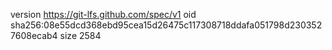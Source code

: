 version https://git-lfs.github.com/spec/v1
oid sha256:08e55dcd368ebd95cea15d26475c117308718ddafa051798d2303527608ecab4
size 2584
